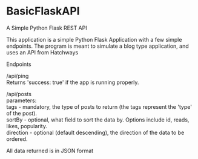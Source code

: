 # BasicFlaskAPI
A Simple Python Flask REST API

This application is a simple Python Flask Application with a few simple endpoints.
The program is meant to simulate a blog type application, and uses an API from Hatchways 

Endpoints 

  /api/ping  
    Returns 'success: true' if the app is running properly.  
  
  /api/posts  
    parameters:   
      tags - mandatory, the type of posts to return (the tags represent the 'type' of the post).  
      sortBy - optional, what field to sort the data by. Options include id, reads, likes, popularity.  
      direction - optional (default descending), the direction of the data to be ordered.   
  
  All data returned is in JSON format
